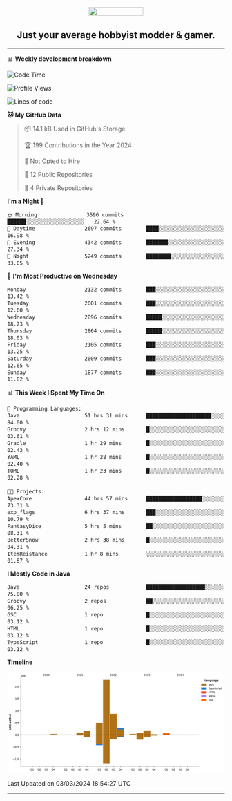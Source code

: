 <div align="center">
  <a href="https://apexmodder.xyz/"><img width="50%" height="50%" src="https://i.imgur.com/pc4HkGz.png"></a>
</div>
<h2 align="center">Just your average hobbyist modder & gamer.</h2>

---

📊 **Weekly development breakdown**
<!--START_SECTION:waka-->
![Code Time](http://img.shields.io/badge/Code%20Time-832%20hrs%2041%20mins-blue)

![Profile Views](http://img.shields.io/badge/Profile%20Views-0-blue)

![Lines of code](https://img.shields.io/badge/From%20Hello%20World%20I%27ve%20Written-4.6%20million%20lines%20of%20code-blue)

**🐱 My GitHub Data** 

> 📦 14.1 kB Used in GitHub's Storage 
 > 
> 🏆 199 Contributions in the Year 2024
 > 
> 🚫 Not Opted to Hire
 > 
> 📜 12 Public Repositories 
 > 
> 🔑 4 Private Repositories 
 > 
**I'm a Night 🦉** 

```text
🌞 Morning                3596 commits        ██████░░░░░░░░░░░░░░░░░░░   22.64 % 
🌆 Daytime                2697 commits        ████░░░░░░░░░░░░░░░░░░░░░   16.98 % 
🌃 Evening                4342 commits        ███████░░░░░░░░░░░░░░░░░░   27.34 % 
🌙 Night                  5249 commits        ████████░░░░░░░░░░░░░░░░░   33.05 % 
```
📅 **I'm Most Productive on Wednesday** 

```text
Monday                   2132 commits        ███░░░░░░░░░░░░░░░░░░░░░░   13.42 % 
Tuesday                  2001 commits        ███░░░░░░░░░░░░░░░░░░░░░░   12.60 % 
Wednesday                2896 commits        █████░░░░░░░░░░░░░░░░░░░░   18.23 % 
Thursday                 2864 commits        █████░░░░░░░░░░░░░░░░░░░░   18.03 % 
Friday                   2105 commits        ███░░░░░░░░░░░░░░░░░░░░░░   13.25 % 
Saturday                 2009 commits        ███░░░░░░░░░░░░░░░░░░░░░░   12.65 % 
Sunday                   1877 commits        ███░░░░░░░░░░░░░░░░░░░░░░   11.82 % 
```


📊 **This Week I Spent My Time On** 

```text
💬 Programming Languages: 
Java                     51 hrs 31 mins      █████████████████████░░░░   84.00 % 
Groovy                   2 hrs 12 mins       █░░░░░░░░░░░░░░░░░░░░░░░░   03.61 % 
Gradle                   1 hr 29 mins        █░░░░░░░░░░░░░░░░░░░░░░░░   02.43 % 
YAML                     1 hr 28 mins        █░░░░░░░░░░░░░░░░░░░░░░░░   02.40 % 
TOML                     1 hr 23 mins        █░░░░░░░░░░░░░░░░░░░░░░░░   02.28 % 

🐱‍💻 Projects: 
ApexCore                 44 hrs 57 mins      ██████████████████░░░░░░░   73.31 % 
exp_flags                6 hrs 37 mins       ███░░░░░░░░░░░░░░░░░░░░░░   10.79 % 
FantasyDice              5 hrs 5 mins        ██░░░░░░░░░░░░░░░░░░░░░░░   08.31 % 
BetterSnow               2 hrs 38 mins       █░░░░░░░░░░░░░░░░░░░░░░░░   04.31 % 
ItemReistance            1 hr 8 mins         ░░░░░░░░░░░░░░░░░░░░░░░░░   01.87 % 
```

**I Mostly Code in Java** 

```text
Java                     24 repos            ███████████████████░░░░░░   75.00 % 
Groovy                   2 repos             ██░░░░░░░░░░░░░░░░░░░░░░░   06.25 % 
GSC                      1 repo              █░░░░░░░░░░░░░░░░░░░░░░░░   03.12 % 
HTML                     1 repo              █░░░░░░░░░░░░░░░░░░░░░░░░   03.12 % 
TypeScript               1 repo              █░░░░░░░░░░░░░░░░░░░░░░░░   03.12 % 
```



**Timeline**

![Lines of Code chart](https://raw.githubusercontent.com/ApexModder/ApexModder/master/assets/bar_graph.png)


 Last Updated on 03/03/2024 18:54:27 UTC
<!--END_SECTION:waka-->

---

